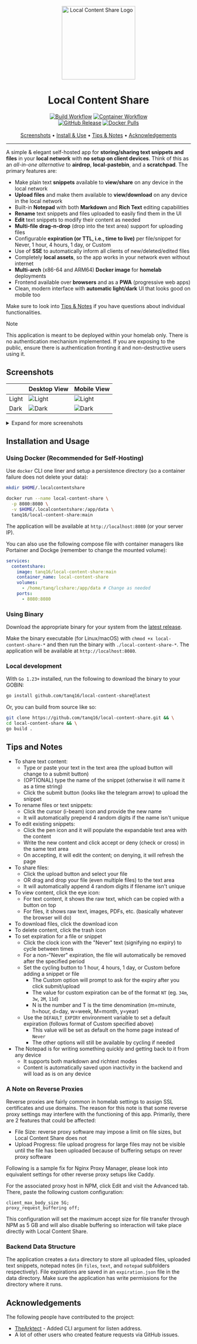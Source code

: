 <div align="center">
  <img src="assets/logo.png" alt="Local Content Share Logo" width="200">
  <h1>Local Content Share</h1>

  <a href="https://github.com/tanq16/local-content-share/actions/workflows/binary-build.yml"><img alt="Build Workflow" src="https://github.com/tanq16/local-content-share/actions/workflows/binary-build.yml/badge.svg"></a>&nbsp;<a href="https://github.com/tanq16/local-content-share/actions/workflows/docker-publish.yml"><img alt="Container Workflow" src="https://github.com/tanq16/local-content-share/actions/workflows/docker-publish.yml/badge.svg"></a><br>
  <a href="https://github.com/Tanq16/local-content-share/releases"><img alt="GitHub Release" src="https://img.shields.io/github/v/release/tanq16/local-content-share"></a>&nbsp;<a href="https://hub.docker.com/r/tanq16/local-content-share"><img alt="Docker Pulls" src="https://img.shields.io/docker/pulls/tanq16/local-content-share"></a><br><br>
  <a href="#screenshots">Screenshots</a> &bull; <a href="#installation-and-usage">Install & Use</a> &bull; <a href="#tips-and-notes">Tips & Notes</a> &bull; <a href="#acknowledgements">Acknowledgements</a>
</div>

---

A simple & elegant self-hosted app for **storing/sharing text snippets and files** in your **local network** with **no setup on client devices**. Think of this as an *all-in-one alternative* to **airdrop**, **local-pastebin**, and a **scratchpad**. The primary features are:

- Make plain text **snippets** available to **view/share** on any device in the local network
- **Upload files** and make them available to **view/download** on any device in the local network
- Built-in **Notepad** with both **Markdown** and **Rich Text** editing capabilities
- **Rename** text snippets and files uploaded to easily find them in the UI
- **Edit** text snippets to modify their content as needed
- **Multi-file** **drag-n-drop** (drop into the text area) support for uploading files
- Configurable **expiration (or TTL, i.e., time to live)** per file/snippet for Never, 1 hour, 4 hours, 1 day, or Custom
- Use of **SSE** to automatically inform all clients of new/deleted/edited files
- Completely **local assets**, so the app works in your network even without internet
- **Multi-arch** (x86-64 and ARM64) **Docker image** for **homelab** deployments
- Frontend available over **browsers** and as a **PWA** (progressive web apps)
- Clean, modern interface with **automatic light/dark** UI that looks good on mobile too

Make sure to look into [Tips & Notes](#tips-and-notes) if you have questions about individual functionalities.

> [!NOTE]
> This application is meant to be deployed within your homelab only. There is no authentication mechanism implemented. If you are exposing to the public, ensure there is authentication fronting it and non-destructive users using it.

## Screenshots

| | Desktop View | Mobile View |
| --- | --- | --- |
| Light | <img src="assets/dlight.png" alt="Light"> | <img src="assets/mlight.png" alt="Light"> |
| Dark | <img src="assets/ddark.png" alt="Dark"> | <img src="assets/mdark.png" alt="Dark"> |

<details>
<summary>Expand for more screenshots</summary>

| Desktop View | Mobile View |
| --- | --- |
| <img src="assets/dmdlight.png"> | <img src="assets/mmdlight.png"> |
| <img src="assets/dmddark.png"> | <img src="assets/mmddark.png"> |
| <img src="assets/dmdrlight.png"> | <img src="assets/mmdrlight.png"> |
| <img src="assets/dmdrdark.png"> | <img src="assets/mmdrdark.png"> |
| <img src="assets/drtextlight.png"> | <img src="assets/mrtextlight.png"> |
| <img src="assets/drtextdark.png"> | <img src="assets/mrtextdark.png"> |
| <img src="assets/dsnippetlight.png"> | <img src="assets/msnippetlight.png"> |
| <img src="assets/dsnippetdark.png"> | <img src="assets/msnippetdark.png"> |

</details>

## Installation and Usage

### Using Docker (Recommended for Self-Hosting)

Use `docker` CLI one liner and setup a persistence directory (so a container failure does not delete your data):

```bash
mkdir $HOME/.localcontentshare
```
```bash
docker run --name local-content-share \
  -p 8080:8080 \
  -v $HOME/.localcontentshare:/app/data \
  tanq16/local-content-share:main
```

The application will be available at `http://localhost:8080` (or your server IP).

You can also use the following compose file with container managers like Portainer and Dockge (remember to change the mounted volume):

```yaml
services:
  contentshare:
    image: tanq16/local-content-share:main
    container_name: local-content-share
    volumes:
      - /home/tanq/lcshare:/app/data # Change as needed
    ports:
      - 8080:8080
```

### Using Binary

Download the appropriate binary for your system from the [latest release](https://github.com/tanq16/local-content-share/releases/latest).

Make the binary executable (for Linux/macOS) with `chmod +x local-content-share-*` and then run the binary with `./local-content-share-*`. The application will be available at `http://localhost:8080`.

### Local development

With `Go 1.23+` installed, run the following to download the binary to your GOBIN:

```bash
go install github.com/tanq16/local-content-share@latest
```

Or, you can build from source like so:

```bash
git clone https://github.com/tanq16/local-content-share.git && \
cd local-content-share && \
go build .
```

## Tips and Notes

- To share text content:
   - Type or paste your text in the text area (the upload button will change to a submit button)
   - (OPTIONAL) type the name of the snippet (otherwise it will name it as a time string)
   - Click the submit button (looks like the telegram arrow) to upload the snippet
- To rename files or text snippets:
   - Click the cursor (i-beam) icon and provide the new name
   - It will automatically prepend 4 random digits if the name isn't unique
- To edit existing snippets:
   - Click the pen icon and it will populate the expandable text area with the content
   - Write the new content and click accept or deny (check or cross) in the same text area
   - On accepting, it will edit the content; on denying, it will refresh the page
- To share files:
   - Click the upload button and select your file
   - OR drag and drop your file (even multiple files) to the text area
   - It will automatically append 4 random digits if filename isn't unique
- To view content, click the eye icon:
   - For text content, it shows the raw text, which can be copied with a button on top
   - For files, it shows raw text, images, PDFs, etc. (basically whatever the browser will do)
- To download files, click the download icon
- To delete content, click the trash icon
- To set expiration for a file or snippet
   - Click the clock icon with the "Never" text (signifying no expiry) to cycle between times
   - For a non-"Never" expiration, the file will automatically be removed after the specified period
   - Set the cycling button to 1 hour, 4 hours, 1 day, or Custom before adding a snippet or file
      - The Custom option will prompt to ask for the expiry after you click submit/upload
      - The value for custom expiration can be of the format `NT` (eg. `34m`, `3w`, `2M`, `11d`)
      - N is the number and T is the time denomination (m=minute, h=hour, d=day, w=week, M=month, y=year)
   - Use the `DEFAULT_EXPIRY` environment variable to set a default expiration (follows format of Custom specified above)
      - This value will be set as default on the home page instead of `Never`
      - The other options will still be available by cycling if needed
- The Notepad is for writing something quickly and getting back to it from any device
   - It supports both markdown and richtext modes
   - Content is automatically saved upon inactivity in the backend and will load as is on any device

### A Note on Reverse Proxies

Reverse proxies are fairly common in homelab settings to assign SSL certificates and use domains. The reason for this note is that some reverse proxy settings may interfere with the functioning of this app. Primarily, there are 2 features that could be affected:

- File Size: reverse proxy software may impose a limit on file sizes, but Local Content Share does not
- Upload Progress: file upload progress for large files may not be visible until the file has been uploaded because of buffering setups on rever proxy software

Following is a sample fix for Nginx Proxy Manager, please look into equivalent settings for other reverse proxy setups like Caddy.

For the associated proxy host in NPM, click Edit and visit the Advanced tab. There, paste the following custom configuration:

```
client_max_body_size 5G;
proxy_request_buffering off;
```

This configuration will set the maximum accept size for file transfer through NPM as 5 GB and will also disable buffering so interaction will take place directly with Local Content Share.

### Backend Data Structure

The application creates a `data` directory to store all uploaded files, uploaded text snippets, notepad notes (in `files`, `text`, and `notepad` subfolders respectively). File expirations are saved in an `expiration.json` file in the data directory. Make sure the application has write permissions for the directory where it runs.

## Acknowledgements

The following people have contributed to the project:

- [TheArktect](https://github.com/TheArktect) - Added CLI argument for listen address.
- A lot of other users who created feature requests via GitHub issues.

